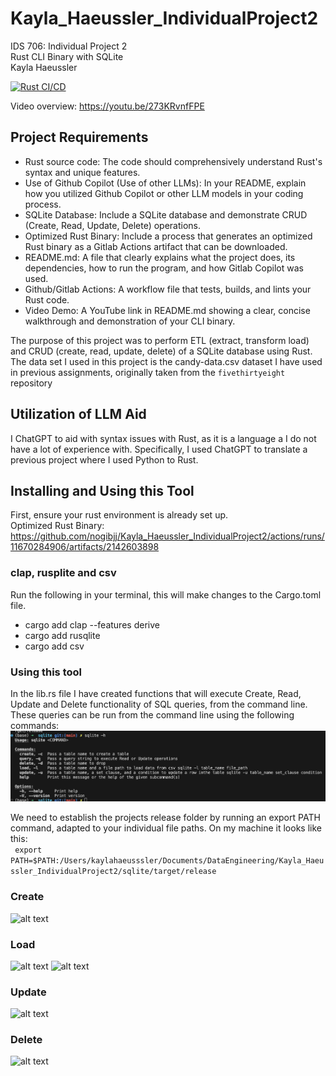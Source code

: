 # Kayla_Haeussler_IndividualProject2

IDS 706: Individual Project 2  
Rust CLI Binary with SQLite  
Kayla Haeussler  

[![Rust CI/CD](https://github.com/nogibjj/Kayla_Haeussler_IndividualProject2/actions/workflows/CI.yml/badge.svg)](https://github.com/nogibjj/Kayla_Haeussler_IndividualProject2/actions/workflows/CI.yml)  

Video overview: https://youtu.be/273KRvnfFPE

## Project Requirements
* Rust source code: The code should comprehensively understand Rust's syntax and unique features.
* Use of Github Copilot (Use of other LLMs): In your README, explain how you utilized Github Copilot or other LLM models in your coding process.
* SQLite Database: Include a SQLite database and demonstrate CRUD (Create, Read, Update, Delete) operations.
* Optimized Rust Binary: Include a process that generates an optimized Rust binary as a Gitlab Actions artifact that can be downloaded.
* README.md: A file that clearly explains what the project does, its dependencies, how to run the program, and how Gitlab Copilot was used.
* Github/Gitlab Actions: A workflow file that tests, builds, and lints your Rust code.
* Video Demo: A YouTube link in README.md showing a clear, concise walkthrough and demonstration of your CLI binary.


The purpose of this project was to perform ETL (extract, transform load) and CRUD (create, read, update, delete) of a SQLite database using Rust. The data set I used in this project is the candy-data.csv dataset I have used in previous assignments, originally taken from the ```fivethirtyeight``` repository 

## Utilization of LLM Aid
I ChatGPT to aid with syntax issues with Rust, as it is a language a I do not have a lot of experience with. Specifically, I used ChatGPT to translate a previous project where I used Python to Rust.

## Installing and Using this Tool
First, ensure your rust environment is already set up.   
Optimized Rust Binary: https://github.com/nogibjj/Kayla_Haeussler_IndividualProject2/actions/runs/11670284906/artifacts/2142603898  

### clap, rusplite and csv
Run the following in your terminal, this will make changes to the Cargo.toml file. 
* cargo add clap --features derive
* cargo add rusqlite
* cargo add csv

### Using this tool
In the lib.rs file I have created functions that will execute Create, Read, Update and Delete functionality of SQL queries, from the command line. These queries can be run from the command line using the following commands: 
![alt text](readme_photos/sqlite-h.png)

We need to establish the projects release folder by running an export PATH command, adapted to your individual file paths. On my machine it looks like this:  
``` export PATH=$PATH:/Users/kaylahaeusssler/Documents/DataEngineering/Kayla_Haeussler_IndividualProject2/sqlite/target/release```
### Create
![alt text](readme_photos/sqlite-c.png)
### Load
![alt text](readme_photos/sqlite-lp1.png)
![alt text](readme_photos/sqlite-lp2.png)
### Update
![alt text](readme_photos/sqlite-u.png)
### Delete
![alt text](readme_photos/sqlite-d.png)